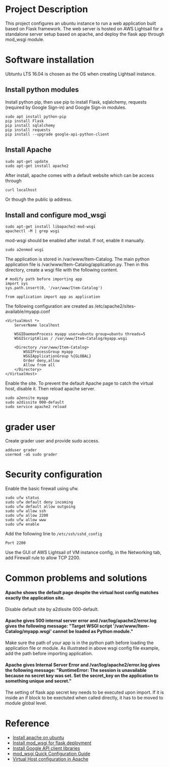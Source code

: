 # Project Description

This project configures an ubuntu instance to run a web application built based on Flask framework. The web server is hosted on AWS Lightsail for a standalone server setup based on apache, and deploy the flask app through mod_wsgi module.

# Software installation
Ubtuntu LTS 16.04 is chosen as the OS when creating Lightsail instance.

## Install python modules

Install python pip, then use pip to install Flask, sqlalchemy, requests (required by Google Sign-in) and Google Sign-in modules.

```
sudo apt install python-pip
pip install Flask
pip install sqlalchemy
pip install requests
pip install --upgrade google-api-python-client
```

## Install Apache

```
sudo apt-get update
sudo apt-get install apache2
```

After install, apache comes with a default website which can be access through
```
curl localhost
```

Or though the public ip address.

## Install and configure mod_wsgi

```
sudo apt-get install libapache2-mod-wsgi
apachectl -M | grep wsgi
```

mod-wsgi should be enabled after install. If not, enable it manually.

```
sudo a2enmod wsgi
```

The application is stored in /var/www/Item-Catalog. The main python application file is /var/www/Item-Catalog/application.py. Then in this directory, create a wsgi file with the following content.

```
# modify path before importing app
import sys
sys.path.insert(0, '/var/www/Item-Catalog')

from application import app as application
```

The following configuration are created as /etc/apache2/sites-available/myapp.conf

```
<VirtualHost *>
    ServerName localhost

    WSGIDaemonProcess myapp user=ubuntu group=ubuntu threads=5
    WSGIScriptAlias / /var/www/Item-Catalog/myapp.wsgi

    <Directory /var/www/Item-Catalog>
        WSGIProcessGroup myapp
        WSGIApplicationGroup %{GLOBAL}
        Order deny,allow
        Allow from all
    </Directory>
</VirtualHost>
```

Enable the site. To prevent the default Apache page to catch the virtual host, disable it. Then reload apache server.

```
sudo a2ensite myapp
sudo a2dissite 000-default
sudo service apache2 reload
```

# grader user

Create grader user and provide sudo access.

```
adduser grader
usermod -aG sudo grader
```


# Security configuration
Enable the basic firewall using ufw.

```
sudo ufw status
sudo ufw default deny incoming
sudo ufw default allow outgoing
sudo ufw allow ssh
sudo ufw allow 2200
sudo ufw allow www
sudo ufw enable
```

Add the following line to ```/etc/ssh/sshd_config```

```
Port 2200
```

Use the GUI of AWS Lightsail of VM instance config, in the Networking tab, add Firewall rule to allow TCP 2200.

# Common problems and solutions
#### Apache shows the default page despite the virtual host config matches exactly the application site.
Disable default site by a2dissite 000-default.

#### Apache gives 500 internal server error and /var/log/apache2/error.log gives the following message: "Target WSGI script '/var/www/Item-Catalog/myapp.wsgi' cannot be loaded as Python module."
Make sure the path of your app is in the python path before loading the application file or module. As illustrated in above wsgi config file example, add the path before importing application.

#### Apache gives Internal Server Error and /var/log/apache2/error.log gives the following message: "RuntimeError: The session is unavailable because no secret key was set.  Set the secret_key on the application to something unique and secret."
The setting of flask app secret key needs to be executed upon import. If it is inside an if block to be exectuted when called directly, it has to be moved to module global level.

# Reference
- [Install apache on ubuntu](https://tutorials.ubuntu.com/tutorial/install-and-configure-apache#1)
- [Install mod_wsgi for flask deployment](http://flask.pocoo.org/docs/1.0/deploying/mod_wsgi/)
- [Install Google API client libraries](https://developers.google.com/api-client-library/python/start/installation)
- [mod_wsgi Quick Configuration Guide](https://modwsgi.readthedocs.io/en/develop/user-guides/quick-configuration-guide.html)
- [Virtual Host configuration in Apache](https://www.guru99.com/apache.html#7)

